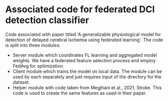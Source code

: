# Associated code for federated DCI detection classifier
Code associated with paper titled 'A generalizable physiological model for detection of delayed cerebral ischemia using federated learning'. The code is split into three modules:
- Server module which coordinates FL learning and aggregated model weights. We have a federated feature selection process and employ FedAvg for optimization.
- Client module which trains the model on local data. The module can be used by each separately and just requires input of the directory for the dataset.
- Helper module with code taken from Megjhani et al., 2021, Stroke. This code is used to create the same features as used in their paper.
